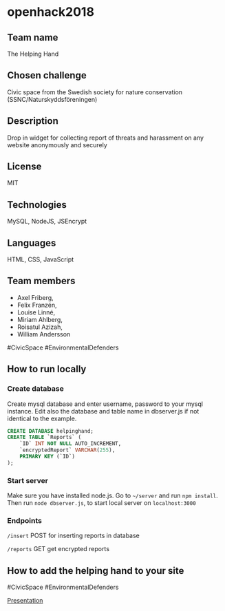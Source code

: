 # openhack2018

## Team name
The Helping Hand

## Chosen challenge
Civic space from the Swedish society for nature conservation (SSNC/Naturskyddsföreningen)

## Description
Drop in widget for collecting report of threats and harassment on any website anonymously and securely

## License
MIT

## Technologies
MySQL, NodeJS, JSEncrypt

## Languages
HTML, CSS, JavaScript

## Team members
* Axel Friberg, 
* Felix Franzén, 
* Louise Linné, 
* Miriam Ahlberg, 
* Roisatul Azizah, 
* William Andersson

#CivicSpace
#EnvironmentalDefenders


## How to run locally
### Create database
Create mysql database and enter username, password to your mysql instance. Edit also the database and table name in dbserver.js if not identical to the example.

```sql
CREATE DATABASE helpinghand;
CREATE TABLE `Reports` (
	`ID` INT NOT NULL AUTO_INCREMENT,
	`encryptedReport` VARCHAR(255),
	PRIMARY KEY (`ID`)
);
```

### Start server
Make sure you have installed node.js.
Go to `~/server` and run `npm install`.
Then run `node dbserver.js`, to start local server on `localhost:3000`

### Endpoints
`/insert` POST for inserting reports in database

`/reports` GET get encrypted reports

## How to add the helping hand to your site


#CivicSpace
#EnvironmentalDefenders

[Presentation](https://docs.google.com/presentation/d/1twS3HQCtWpYRTG477UpFG1ez8Sij0Vri6w2kSIZ9Ghc/edit#slide=id.g35f391192_00)
